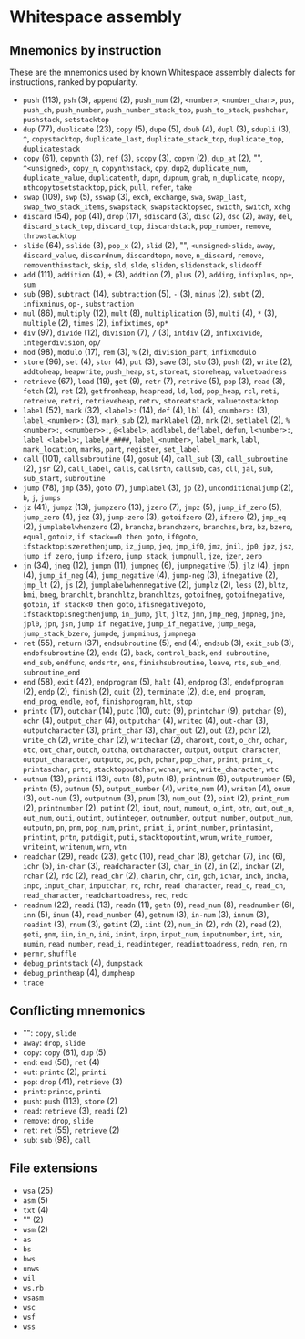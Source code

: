 # Whitespace assembly

<!-- Generated by tools/generate_assembly.jq; DO NOT EDIT. -->

## Mnemonics by instruction

These are the mnemonics used by known Whitespace assembly dialects for
instructions, ranked by popularity.

- `push` (113), `psh` (3), `append` (2), `push_num` (2), `<number>`, `<number_char>`, `pus`, `push_ch`, `push_number`, `push_number_stack_top`, `push_to_stack`, `pushchar`, `pushstack`, `setstacktop`
- `dup` (77), `duplicate` (23), `copy` (5), `dupe` (5), `doub` (4), `dupl` (3), `sdupli` (3), `^`, `copystacktop`, `duplicate_last`, `duplicate_stack_top`, `duplicate_top`, `duplicatestack`
- `copy` (61), `copynth` (3), `ref` (3), `scopy` (3), `copyn` (2), `dup_at` (2), "", `^<unsigned>`, `copy_n`, `copynthstack`, `cpy`, `dup2`, `duplicate_num`, `duplicate_value`, `duplicatenth`, `dupn`, `dupnum`, `grab`, `n_duplicate`, `ncopy`, `nthcopytosetstacktop`, `pick`, `pull`, `refer`, `take`
- `swap` (109), `swp` (5), `sswap` (3), `exch`, `exchange`, `swa`, `swap_last`, `swap_two_stack_items`, `swapstack`, `swapstacktopsec`, `swicth`, `switch`, `xchg`
- `discard` (54), `pop` (41), `drop` (17), `sdiscard` (3), `disc` (2), `dsc` (2), `away`, `del`, `discard_stack_top`, `discard_top`, `discardstack`, `pop_number`, `remove`, `throwstacktop`
- `slide` (64), `sslide` (3), `pop_x` (2), `slid` (2), "", `<unsigned>slide`, `away`, `discard_value`, `discardnum`, `discardtopn`, `move`, `n_discard`, `remove`, `removenthinstack`, `skip`, `sld`, `slde`, `sliden`, `slidenstack`, `slideoff`
- `add` (111), `addition` (4), `+` (3), `addtion` (2), `plus` (2), `adding`, `infixplus`, `op+`, `sum`
- `sub` (98), `subtract` (14), `subtraction` (5), `-` (3), `minus` (2), `subt` (2), `infixminus`, `op-`, `substraction`
- `mul` (86), `multiply` (12), `mult` (8), `multiplication` (6), `multi` (4), `*` (3), `multiple` (2), `times` (2), `infixtimes`, `op*`
- `div` (97), `divide` (12), `division` (7), `/` (3), `intdiv` (2), `infixdivide`, `integerdivision`, `op/`
- `mod` (98), `modulo` (17), `rem` (3), `%` (2), `division_part`, `infixmodulo`
- `store` (96), `set` (4), `stor` (4), `put` (3), `save` (3), `sto` (3), `push` (2), `write` (2), `addtoheap`, `heapwrite`, `push_heap`, `st`, `storeat`, `storeheap`, `valuetoadress`
- `retrieve` (67), `load` (19), `get` (9), `retr` (7), `retrive` (5), `pop` (3), `read` (3), `fetch` (2), `ret` (2), `getfromheap`, `heapread`, `ld`, `lod`, `pop_heap`, `rcl`, `reti`, `retreive`, `retri`, `retrieveheap`, `retrv`, `storeatstack`, `valuetostacktop`
- `label` (52), `mark` (32), `<label>:` (14), `def` (4), `lbl` (4), `<number>:` (3), `label_<number>:` (3), `mark_sub` (2), `marklabel` (2), `mrk` (2), `setlabel` (2), `%<number>:`, `<<number>>:`, `@<label>`, `addlabel`, `deflabel`, `defun`, `l<number>:`, `label <label>:`, `label#_####`, `label_<number>`, `label_mark`, `labl`, `mark_location`, `marks`, `part`, `register`, `set_label`
- `call` (101), `callsubroutine` (4), `gosub` (4), `call_sub` (3), `call_subroutine` (2), `jsr` (2), `call_label`, `calls`, `callsrtn`, `callsub`, `cas`, `cll`, `jal`, `sub`, `sub_start`, `subroutine`
- `jump` (78), `jmp` (35), `goto` (7), `jumplabel` (3), `jp` (2), `unconditionaljump` (2), `b`, `j`, `jumps`
- `jz` (41), `jumpz` (13), `jumpzero` (13), `jzero` (7), `jmpz` (5), `jump_if_zero` (5), `jump_zero` (4), `jez` (3), `jump-zero` (3), `gotoifzero` (2), `ifzero` (2), `jmp_eq` (2), `jumplabelwhenzero` (2), `branchz`, `branchzero`, `branchzs`, `brz`, `bz`, `bzero`, `equal`, `gotoiz`, `if stack==0 then goto`, `if0goto`, `ifstacktopiszerothenjump`, `iz_jump`, `jeq`, `jmp_if0`, `jmz`, `jnil`, `jp0`, `jpz`, `jsz`, `jump if zero`, `jump_ifzero`, `jump_stack`, `jumpnull`, `jze`, `jzer`, `zero`
- `jn` (34), `jneg` (12), `jumpn` (11), `jumpneg` (6), `jumpnegative` (5), `jlz` (4), `jmpn` (4), `jump_if_neg` (4), `jump_negative` (4), `jump-neg` (3), `ifnegative` (2), `jmp_lt` (2), `js` (2), `jumplabelwhennegative` (2), `jumplz` (2), `less` (2), `bltz`, `bmi`, `bneg`, `branchlt`, `branchltz`, `branchltzs`, `gotoifneg`, `gotoifnegative`, `gotoin`, `if stack<0 then goto`, `ifisnegativegoto`, `ifstacktopisnegthenjump`, `in_jump`, `jlt`, `jltz`, `jmn`, `jmp_neg`, `jmpneg`, `jne`, `jpl0`, `jpn`, `jsn`, `jump if negative`, `jump_if_negative`, `jump_nega`, `jump_stack_bzero`, `jumpde`, `jumpminus`, `jumpnega`
- `ret` (55), `return` (37), `endsubroutine` (5), `end` (4), `endsub` (3), `exit_sub` (3), `endofsubroutine` (2), `ends` (2), `back`, `control_back`, `end subroutine`, `end_sub`, `endfunc`, `endsrtn`, `ens`, `finishsubroutine`, `leave`, `rts`, `sub_end`, `subroutine_end`
- `end` (58), `exit` (42), `endprogram` (5), `halt` (4), `endprog` (3), `endofprogram` (2), `endp` (2), `finish` (2), `quit` (2), `terminate` (2), `die`, `end program`, `end_prog`, `endle`, `eof`, `finishprogram`, `hlt`, `stop`
- `printc` (17), `outchar` (14), `putc` (10), `outc` (9), `printchar` (9), `putchar` (9), `ochr` (4), `output_char` (4), `outputchar` (4), `writec` (4), `out-char` (3), `outputcharacter` (3), `print_char` (3), `char_out` (2), `out` (2), `pchr` (2), `write_ch` (2), `write_char` (2), `writechar` (2), `charout`, `cout`, `o_chr`, `ochar`, `otc`, `out_char`, `outch`, `outcha`, `outcharacter`, `output`, `output character`, `output_character`, `outputc`, `pc`, `pch`, `pchar`, `pop_char`, `print`, `print_c`, `printaschar`, `prtc`, `stacktopoutchar`, `wchar`, `wrc`, `write_character`, `wtc`
- `outnum` (13), `printi` (13), `outn` (8), `putn` (8), `printnum` (6), `outputnumber` (5), `printn` (5), `putnum` (5), `output_number` (4), `write_num` (4), `writen` (4), `onum` (3), `out-num` (3), `outputnum` (3), `pnum` (3), `num_out` (2), `oint` (2), `print_num` (2), `printnumber` (2), `putint` (2), `iout`, `nout`, `numout`, `o_int`, `otn`, `out`, `out_n`, `out_num`, `outi`, `outint`, `outinteger`, `outnumber`, `output number`, `output_num`, `outputn`, `pn`, `pnm`, `pop_num`, `print`, `print_i`, `print_number`, `printasint`, `printint`, `prtn`, `putdigit`, `puti`, `stacktopoutint`, `wnum`, `write_number`, `writeint`, `writenum`, `wrn`, `wtn`
- `readchar` (29), `readc` (23), `getc` (10), `read_char` (8), `getchar` (7), `inc` (6), `ichr` (5), `in-char` (3), `readcharacter` (3), `char_in` (2), `in` (2), `inchar` (2), `rchar` (2), `rdc` (2), `read_chr` (2), `charin`, `chr`, `cin`, `gch`, `ichar`, `inch`, `incha`, `inpc`, `input_char`, `inputchar`, `rc`, `rchr`, `read character`, `read_c`, `read_ch`, `read_character`, `readchartoadress`, `rec`, `redc`
- `readnum` (22), `readi` (13), `readn` (11), `getn` (9), `read_num` (8), `readnumber` (6), `inn` (5), `inum` (4), `read_number` (4), `getnum` (3), `in-num` (3), `innum` (3), `readint` (3), `rnum` (3), `getint` (2), `iint` (2), `num_in` (2), `rdn` (2), `read` (2), `geti`, `gnm`, `iin`, `in_n`, `ini`, `inint`, `inpn`, `input_num`, `inputnumber`, `int`, `nin`, `numin`, `read number`, `read_i`, `readinteger`, `readinttoadress`, `redn`, `ren`, `rn`
- `permr`, `shuffle`
- `debug_printstack` (4), `dumpstack`
- `debug_printheap` (4), `dumpheap`
- `trace`

## Conflicting mnemonics

- "": `copy`, `slide`
- `away`: `drop`, `slide`
- `copy`: `copy` (61), `dup` (5)
- `end`: `end` (58), `ret` (4)
- `out`: `printc` (2), `printi`
- `pop`: `drop` (41), `retrieve` (3)
- `print`: `printc`, `printi`
- `push`: `push` (113), `store` (2)
- `read`: `retrieve` (3), `readi` (2)
- `remove`: `drop`, `slide`
- `ret`: `ret` (55), `retrieve` (2)
- `sub`: `sub` (98), `call`

## File extensions

- `wsa` (25)
- `asm` (5)
- `txt` (4)
- "" (2)
- `wsm` (2)
- `as`
- `bs`
- `hws`
- `unws`
- `wil`
- `ws.rb`
- `wsasm`
- `wsc`
- `wsf`
- `wss`
